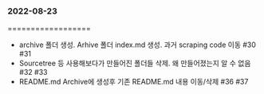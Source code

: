### 2022-08-23
==================
 * archive 폴더 생성. Arhive 폴더 index.md 생성. 과거 scraping code 이동 #30 #31
 * Sourcetree 등 사용해보다가 만들어진 폴더들 삭제. 왜 만들어졌는지 알 수 없음 #32 #33
 * README.md Archive에 생성후 기존 README.md 내용 이동/삭제 #36 #37

